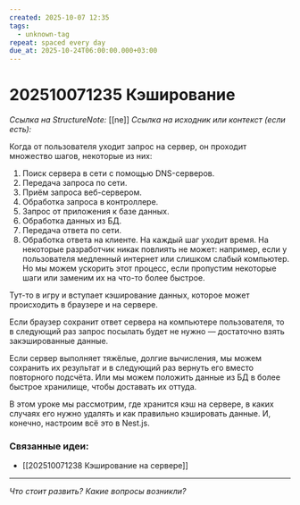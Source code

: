 ```yaml
---
created: 2025-10-07 12:35
tags:
  - unknown-tag
repeat: spaced every day
due_at: 2025-10-24T06:00:00.000+03:00
---
```

# 202510071235 Кэширование

*Ссылка на StructureNote:* [[ne]]
*Ссылка на исходник или контекст (если есть):*

Когда от пользователя уходит запрос на сервер, он проходит множество шагов, некоторые из них:

1. Поиск сервера в сети с помощью DNS-серверов.
2. Передача запроса по сети.
3. Приём запроса веб-сервером.
4. Обработка запроса в контроллере.
5. Запрос от приложения к базе данных.
6. Обработка данных из БД.
7. Передача ответа по сети.
8. Обработка ответа на клиенте.
На каждый шаг уходит время. На некоторые разработчик никак повлиять не может: например, если у пользователя медленный интернет или слишком слабый компьютер. Но мы можем ускорить этот процесс, если пропустим некоторые шаги или заменим их на что-то более быстрое.

Тут-то в игру и вступает кэширование данных, которое может происходить в браузере и на сервере.

Если браузер сохранит ответ сервера на компьютере пользователя, то в следующий раз запрос посылать будет не нужно — достаточно взять закэшированные данные.

Если сервер выполняет тяжёлые, долгие вычисления, мы можем сохранить их результат и в следующий раз вернуть его вместо повторного подсчёта. Или мы можем положить данные из БД в более быстрое хранилище, чтобы доставать их оттуда.

В этом уроке мы рассмотрим, где хранится кэш на сервере, в каких случаях его нужно удалять и как правильно кэшировать данные. И, конечно, настроим всё это в Nest.js.

### Связанные идеи:

* [[202510071238 Кэширование на сервере]]

---

*Что стоит развить? Какие вопросы возникли?*
